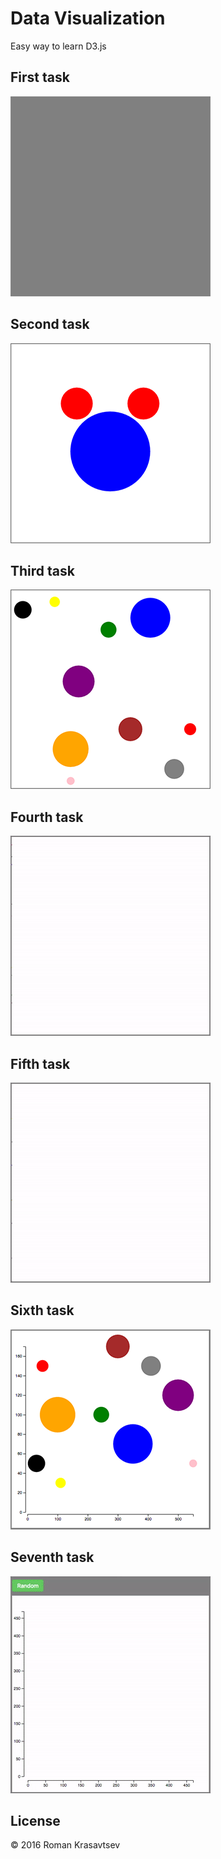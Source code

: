 # Data Visualization
Easy way to learn D3.js

## First task
![First task](https://github.com/RomanKrasavtsev/Data-Visualization/raw/master/images/1_selecting_element.png)

## Second task
![Second task](https://github.com/RomanKrasavtsev/Data-Visualization/raw/master/images/2_creating_elements.png)

## Third task
![Third task](https://github.com/RomanKrasavtsev/Data-Visualization/raw/master/images/3_creating_elements_from_data.png)

## Fourth task
![Fourth task](https://github.com/RomanKrasavtsev/Data-Visualization/raw/master/images/4_transitions.gif)

## Fifth task
![Fifth task](https://github.com/RomanKrasavtsev/Data-Visualization/raw/master/images/5_scales.gif)

## Sixth task
![Sixth task](https://github.com/RomanKrasavtsev/Data-Visualization/raw/master/images/6_axes.png)

## Seventh task
![Seventh task](https://github.com/RomanKrasavtsev/Data-Visualization/raw/master/images/7_random.gif)

## License
© 2016 Roman Krasavtsev
